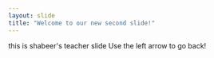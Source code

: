```yaml
---
layout: slide
title: "Welcome to our new second slide!"
---
```

this is shabeer's teacher slide
Use the left arrow to go back!
